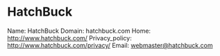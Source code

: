 
# HatchBuck

Name: HatchBuck
Domain: hatchbuck.com
Home: http://www.hatchbuck.com/
Privacy_policy: http://www.hatchbuck.com/privacy/
Email: webmaster@hatchbuck.com
